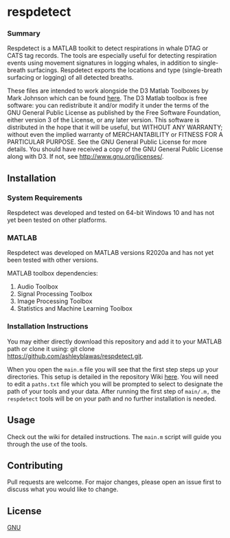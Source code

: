 # respdetect

### Summary
Respdetect is a MATLAB toolkit to detect respirations in whale DTAG or CATS tag records. The tools are especially useful for detecting respiration events using movement signatures in logging whales, in addition to single-breath surfacings. Respdetect exports the locations and type (single-breath surfacing or logging) of all detected breaths.

These files are intended to work alongside the D3 Matlab Toolboxes by Mark Johnson which can be found [here](https://github.com/stacyderuiter/dtagtools.git). The D3 Matlab toolbox is free software: you can redistribute it and/or modify it under the terms of the GNU General Public License as published by the Free Software Foundation, either version 3 of the License, or any later version. This software is distributed in the hope that it will be useful, but WITHOUT ANY WARRANTY; without even the implied warranty of MERCHANTABILITY or FITNESS FOR A PARTICULAR PURPOSE.  See the GNU General Public License for more details. You should have received a copy of the GNU General Public License along with D3. If not, see <http://www.gnu.org/licenses/>.

## Installation
### System Requirements
Respdetect was developed and tested on 64-bit Windows 10 and has not yet been tested on other platforms.

### MATLAB
Respdetect was developed on MATLAB versions R2020a and has not yet been tested with other versions.

MATLAB toolbox dependencies:

1. Audio Toolbox
2. Signal Processing Toolbox
3. Image Processing Toolbox
4. Statistics and Machine Learning Toolbox

### Installation Instructions
You may either directly download this repository and add it to your MATLAB path or clone it using: git clone https://github.com/ashleyblawas/respdetect.git.

When you open the `main.m` file you will see that the first step steps up your directories. This setup is detailed in the repository Wiki [here](https://github.com/ashleyblawas/respdetect/wiki/3.-Setup). You will need to edit a `paths.txt` file which you will be prompted to select to designate the path of your tools and your data. After running the first step of `main/.m,` the `respdetect` tools will be on your path and no further installation is needed.

## Usage
Check out the wiki for detailed instructions. The ``main.m`` script will guide you through the use of the tools.

## Contributing
Pull requests are welcome. For major changes, please open an issue first to discuss what you would like to change.

## License
[GNU](https://choosealicense.com/licenses/gpl-3.0/)
<br>
